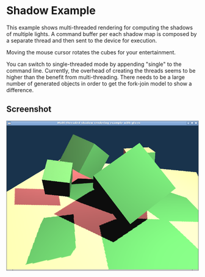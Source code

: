 # Shadow Example

This example shows multi-threaded rendering for computing the shadows of
multiple lights. A command buffer per each shadow map is composed by a
separate thread and then sent to the device for execution.

Moving the mouse cursor rotates the cubes for your entertainment.

You can switch to single-threaded mode by appending "single" to the command
line. Currently, the overhead of creating the threads seems to be higher
than the benefit from multi-threading. There needs to be a large number of
generated objects in order to get the fork-join model to show a difference.

## Screenshot

![Shadow Example](screenshot.png)
